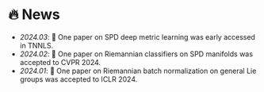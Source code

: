 # 🔥 News
- *2024.03*: 🎉 One paper on SPD deep metric learning was early accessed in TNNLS.
- *2024.02*: 🎉 One paper on Riemannian classifiers on SPD manifolds was accepted to CVPR 2024.
- *2024.01*: 🎉 One paper on Riemannian batch normalization on general Lie groups was accepted to ICLR 2024.


<!-- - *2024.01*: 🔥 We release [AudioGPT](https://github.com/AIGC-Audio/AudioGPT) (⭐️6k+) -->